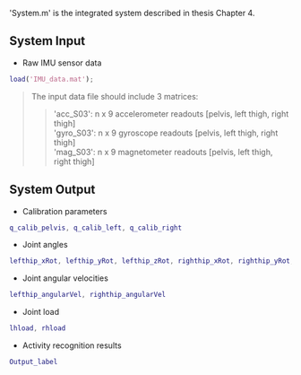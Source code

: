 'System.m' is the integrated system described in thesis Chapter 4.
## System Input
* Raw IMU sensor data 
```matlab
load('IMU_data.mat');
```
> The input data file should include 3 matrices: 
  >> 'acc_S03': n x 9 accelerometer readouts [pelvis, left thigh, right thigh]  
  >> 'gyro_S03': n x 9 gyroscope readouts [pelvis, left thigh, right thigh]  
  >> 'mag_S03': n x 9 magnetometer readouts [pelvis, left thigh, right thigh]   
 
## System Output
* Calibration parameters
```matlab
q_calib_pelvis, q_calib_left, q_calib_right
```
* Joint angles
```matlab
lefthip_xRot, lefthip_yRot, lefthip_zRot, righthip_xRot, righthip_yRot, righthip_zRot 
```
* Joint angular velocities
```matlab
lefthip_angularVel, righthip_angularVel 
```
* Joint load
```matlab
lhload, rhload
```
* Activity recognition results  
```matlab
Output_label
```
